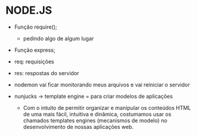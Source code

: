 # NODE.JS

- Função require();
  - pedindo algo de algum lugar
- Função express;
- req: requisições
- res: respostas do servidor
- nodemon vai ficar monitorando meus arquivos e vai reiniciar o servidor
  
- nunjucks -> template engine = para criar modelos de aplicações
    - Com o intuito de permitir organizar e manipular os conteúdos HTML de uma mais fácil, intuitiva e dinâmica, costumamos usar os chamados templates engines (mecanismos de modelo) no desenvolvimento de nossas aplicações web.